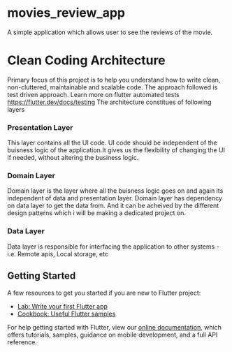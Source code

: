 # movies_review_app

A simple application which allows user to see the reviews of the movie. 

# Clean Coding Architecture

Primary focus of this project is to help you understand how to write clean, non-cluttered, maintainable and scalable code.
The approach followed is test driven approach. Learn more on flutter automated tests https://flutter.dev/docs/testing 
The architecture constitues of following layers
  ### Presentation Layer
  This layer contains all the UI code. UI code should be independent of the buisness logic of the application.It gives us the flexibility   of changing the UI if needed, without altering the business logic.
  ### Domain Layer
  Domain layer is the layer where all the buisness logic goes on and again its independent of data and presentation layer.
  Domain layer has dependency on data layer to get the data from. And it can be acheived by the different design patterns which i will be 
  making a dedicated project on.
  ### Data Layer
  Data layer is responsible for interfacing the application to other systems -i.e. Remote apis, Local storage, etc
  


## Getting Started

A few resources to get you started if you are new to Flutter project:

- [Lab: Write your first Flutter app](https://flutter.dev/docs/get-started/codelab)
- [Cookbook: Useful Flutter samples](https://flutter.dev/docs/cookbook)

For help getting started with Flutter, view our
[online documentation](https://flutter.dev/docs), which offers tutorials,
samples, guidance on mobile development, and a full API reference.
